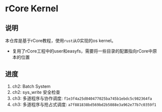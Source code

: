 # rCore Kernel

## 说明

本仓库是基于rCore教程，使用`rust`从0实现的os kernel。

+ 复用了rCore工程中的user和easyfs，需要将一些目录的配置指向rCore中原本的位置

## 进度

1. ch2: Batch System
2. ch2: sys_write 安全检查
3. ch3: 多道程序与协作调度: `f1e3f4a25d040477025ba745b1ebdc5c982364fa`
4. ch3: 多道程序与抢占式调度: `a7f881838bd569bd2b5088e3a962e77b7c0359f1`
